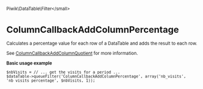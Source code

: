 <small>Piwik\DataTable\Filter\</small>

ColumnCallbackAddColumnPercentage
=================================

Calculates a percentage value for each row of a DataTable and adds the result to each row.

See [ColumnCallbackAddColumnQuotient](/api-reference/Piwik/DataTable/Filter/ColumnCallbackAddColumnQuotient) for more information.

**Basic usage example**

    $nbVisits = // ... get the visits for a period ...
    $dataTable->queueFilter('ColumnCallbackAddColumnPercentage', array('nb_visits', 'nb_visits_percentage', $nbVisits, 1));
